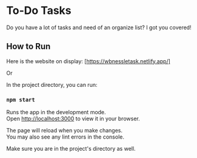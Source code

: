 # To-Do Tasks

Do you have a lot of tasks and need of an organize list? I got you covered!

## How to Run

Here is the website on display:
[https://wbnessletask.netlify.app/]

Or

In the project directory, you can run:

### `npm start`

Runs the app in the development mode.\
Open [http://localhost:3000](http://localhost:3000) to view it in your browser.

The page will reload when you make changes.\
You may also see any lint errors in the console.

Make sure you are in the project's directory as well.
